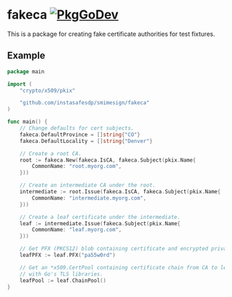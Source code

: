 # fakeca [![PkgGoDev](https://pkg.go.dev/badge/github.com/instasafesdp/smimesign/fakeca?tab=doc)](https://pkg.go.dev/github.com/instasafesdp/smimesign/fakeca?tab=doc) 

This is a package for creating fake certificate authorities for test fixtures.

## Example

```go
package main

import (
	"crypto/x509/pkix"

	"github.com/instasafesdp/smimesign/fakeca"
)

func main() {
	// Change defaults for cert subjects.
	fakeca.DefaultProvince = []string{"CO"}
	fakeca.DefaultLocality = []string{"Denver"}

	// Create a root CA.
	root := fakeca.New(fakeca.IsCA, fakeca.Subject(pkix.Name{
		CommonName: "root.myorg.com",
	}))

	// Create an intermediate CA under the root.
	intermediate := root.Issue(fakeca.IsCA, fakeca.Subject(pkix.Name{
		CommonName: "intermediate.myorg.com",
	}))

	// Create a leaf certificate under the intermediate.
	leaf := intermediate.Issue(fakeca.Subject(pkix.Name{
		CommonName: "leaf.myorg.com",
	}))

	// Get PFX (PKCS12) blob containing certificate and encrypted private key.
	leafPFX := leaf.PFX("pa55w0rd")

	// Get an *x509.CertPool containing certificate chain from CA to leaf for use
	// with Go's TLS libraries.
	leafPool := leaf.ChainPool()
}

```

